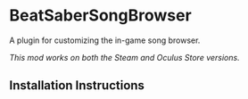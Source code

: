 # BeatSaberSongBrowser
A plugin for customizing the in-game song browser.

*This mod works on both the Steam and Oculus Store versions.*

## Installation Instructions


